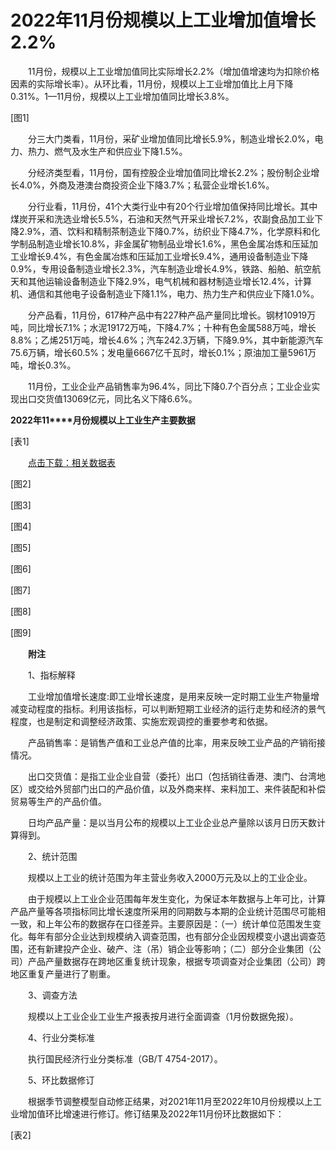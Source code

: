 # 2022年11月份规模以上工业增加值增长2.2%

　　11月份，规模以上工业增加值同比实际增长2.2%（增加值增速均为扣除价格因素的实际增长率）。从环比看，11月份，规模以上工业增加值比上月下降0.31%。1—11月份，规模以上工业增加值同比增长3.8%。

\[图1\]

　　分三大门类看，11月份，采矿业增加值同比增长5.9%，制造业增长2.0%，电力、热力、燃气及水生产和供应业下降1.5%。

　　分经济类型看，11月份，国有控股企业增加值同比增长2.2%；股份制企业增长4.0%，外商及港澳台商投资企业下降3.7%；私营企业增长1.6%。

　　分行业看，11月份，41个大类行业中有20个行业增加值保持同比增长。其中煤炭开采和洗选业增长5.5%，石油和天然气开采业增长7.2%，农副食品加工业下降2.9%，酒、饮料和精制茶制造业下降0.7%，纺织业下降4.7%，化学原料和化学制品制造业增长10.8%，非金属矿物制品业增长1.6%，黑色金属冶炼和压延加工业增长9.4%，有色金属冶炼和压延加工业增长9.4%，通用设备制造业下降0.9%，专用设备制造业增长2.3%，汽车制造业增长4.9%，铁路、船舶、航空航天和其他运输设备制造业下降2.9%，电气机械和器材制造业增长12.4%，计算机、通信和其他电子设备制造业下降1.1%，电力、热力生产和供应业下降1.0%。

　　分产品看，11月份，617种产品中有227种产品产量同比增长。钢材10919万吨，同比增长7.1%；水泥19172万吨，下降4.7%；十种有色金属588万吨，增长8.8%；乙烯251万吨，增长4.6%；汽车242.3万辆，下降9.9%，其中新能源汽车75.6万辆，增长60.5%；发电量6667亿千瓦时，增长0.1%；原油加工量5961万吨，增长0.3%。

　　11月份，工业企业产品销售率为96.4%，同比下降0.7个百分点；工业企业实现出口交货值13069亿元，同比名义下降6.6%。

**2022****年****11****月份规模以上工业生产主要数据**

\[表1\]

　　[点击下载：相关数据表](http://www.stats.gov.cn/sj/zxfb/202302/W020230203610557895501.xlsx)

\[图2\]

\[图3\]

\[图4\]

\[图5\]

\[图6\]

\[图7\]

\[图8\]

\[图9\]

　　**附注**

　　1、指标解释

　　工业增加值增长速度:即工业增长速度，是用来反映一定时期工业生产物量增减变动程度的指标。利用该指标，可以判断短期工业经济的运行走势和经济的景气程度，也是制定和调整经济政策、实施宏观调控的重要参考和依据。

　　产品销售率：是销售产值和工业总产值的比率，用来反映工业产品的产销衔接情况。

　　出口交货值：是指工业企业自营（委托）出口（包括销往香港、澳门、台湾地区）或交给外贸部门出口的产品价值，以及外商来样、来料加工、来件装配和补偿贸易等生产的产品价值。

　　日均产品产量：是以当月公布的规模以上工业企业总产量除以该月日历天数计算得到。

　　2、统计范围

　　规模以上工业的统计范围为年主营业务收入2000万元及以上的工业企业。

　　由于规模以上工业企业范围每年发生变化，为保证本年数据与上年可比，计算产品产量等各项指标同比增长速度所采用的同期数与本期的企业统计范围尽可能相一致，和上年公布的数据存在口径差异。主要原因是：（一）统计单位范围发生变化。每年有部分企业达到规模纳入调查范围，也有部分企业因规模变小退出调查范围，还有新建投产企业、破产、注（吊）销企业等影响；（二）部分企业集团（公司）产品产量数据存在跨地区重复统计现象，根据专项调查对企业集团（公司）跨地区重复产量进行了剔重。

　　3、调查方法

　　规模以上工业企业工业生产报表按月进行全面调查（1月份数据免报）。

　　4、行业分类标准

　　执行国民经济行业分类标准（GB/T 4754-2017）。

　　5、环比数据修订

　　根据季节调整模型自动修正结果，对2021年11月至2022年10月份规模以上工业增加值环比增速进行修订。修订结果及2022年11月份环比数据如下：

\[表2\]